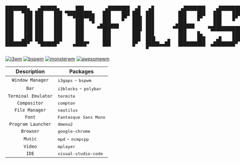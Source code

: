 <pre id="taag_font_DeltaCorpsPriest1" style="float:left;" class="fig-ansi" contenteditable="true">
████████▄   ▄██████▄      ███        ▄████████  ▄█   ▄█          ▄████████    ▄████████ 
███   ▀███ ███    ███ ▀█████████▄   ███    ███ ███  ███         ███    ███   ███    ███ 
███    ███ ███    ███    ▀███▀▀██   ███    █▀  ███▌ ███         ███    █▀    ███    █▀  
███    ███ ███    ███     ███   ▀  ▄███▄▄▄     ███▌ ███        ▄███▄▄▄       ███        
███    ███ ███    ███     ███     ▀▀███▀▀▀     ███▌ ███       ▀▀███▀▀▀     ▀███████████ 
███    ███ ███    ███     ███       ███        ███  ███         ███    █▄           ███ 
███   ▄███ ███    ███     ███       ███        ███  ███▌    ▄   ███    ███    ▄█    ███ 
████████▀   ▀██████▀     ▄████▀     ███        █▀   █████▄▄██   ██████████  ▄████████▀  
                                                    ▀                                   </pre>


[![i3wm](https://img.shields.io/badge/I3-WM-blue.svg)](https://github.com/Sup3r-Us3r/MyDotfiles/tree/master/.config/i3) [![bspwm](https://img.shields.io/badge/BSP-WM-green.svg)](https://github.com/Sup3r-Us3r/MyDotfiles/tree/master/.config/bspwm) [![monsterwm](https://img.shields.io/badge/MONSTER-WM-red.svg)](https://github.com/Sup3r-Us3r/MyDotfiles/tree/master/.config/monsterwm) [![awesomewm](https://img.shields.io/badge/AWESOME-WM-yellow.svg)](https://github.com/Sup3r-Us3r/MyDotfiles/tree/master/.config/awesomewm)

| Description         |     Packages                               |
| :----------:        | ------------------------------------------ |
| `Window Manager`    | <kbd>i3gaps</kbd> - <kbd>bspwm</kbd>       |
| `Bar`               | <kbd>i3blocks</kbd> - <kbd>polybar</kbd>   |
| `Terminal Emulator` | <kbd>termite</kbd>                         |
| `Compositor`        | <kbd>compton</kbd>                         |
| `File Manager`      | <kbd>nautilus</kbd>                        |
| `Font`              | <kbd>Fantasque Sans Mono</kbd>             |
| `Program Launcher`  | <kbd>dmenu2</kbd>                          |
| `Browser`           | <kbd>google-chrome</kbd>                   |
| `Music`             | <kbd>mpd</kbd> - <kbd>ncmpcpp</kbd>        |
| `Video`             | <kbd>mplayer</kbd>                         |
| `IDE`               | <kbd>visual-studio-code</kbd>              |
